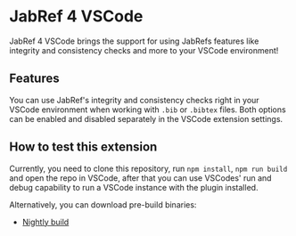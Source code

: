 # JabRef 4 VSCode

JabRef 4 VSCode brings the support for using JabRefs features like integrity and consistency checks and more to your VSCode environment! 

## Features

You can use JabRef's integrity and consistency checks right in your VSCode environment when working with `.bib` or `.bibtex` files.
Both options can be enabled and disabled separately in the VSCode extension settings.

## How to test this extension

Currently, you need to clone this repository, run `npm install`, `npm run build` and open the repo in VSCode, after that you can use VSCodes' run and debug capability to run a VSCode instance with the plugin installed.

Alternatively, you can download pre-build binaries:

- [Nightly build](https://nightly.link/JabRef/lsp-vscode-extension/workflows/build/main?preview)
